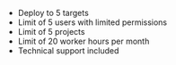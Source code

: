 - Deploy to 5 targets
- Limit of 5 users with limited permissions
- Limit of 5 projects
- Limit of 20 worker hours per month
- Technical support included